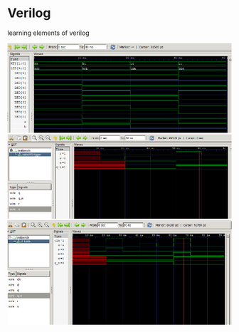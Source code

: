 # Verilog
learning elements of verilog

![простая логика](images/lab1.png)
![rstrg](images/rstrg.png)
![d_latch](images/d_latch.png)

